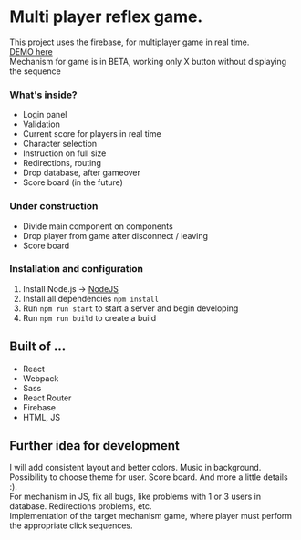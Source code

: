 # Multi player reflex game.

This project uses the firebase, for multiplayer game in real time. <br />
[DEMO here](https://gra-reflex.firebaseapp.com/#/) <br />
Mechanism for game is in BETA, working only X button without displaying the sequence

### What's inside?
* Login panel
* Validation
* Current score for players in real time
* Character selection
* Instruction on full size
* Redirections, routing
* Drop database, after gameover
* Score board (in the future)

### Under construction
- Divide main component on components
- Drop player from game after disconnect / leaving
- Score board

### Installation and configuration

1. Install Node.js -> [NodeJS](https://nodejs.org/en/)
2. Install all dependencies `npm install`
3. Run `npm run start` to start a server and begin developing
4. Run `npm run build` to create a build

## Built of ...

* React
* Webpack
* Sass
* React Router
* Firebase
* HTML, JS

## Further idea for development

I will add consistent layout and better colors. Music in background. Possibility to choose theme for user.
Score board. And more a little details :). <br />
For mechanism in JS, fix all bugs, like problems with 1 or 3 users in database. Redirections problems, etc.<br />
Implementation of the target mechanism game, where player must perform the appropriate click sequences.
